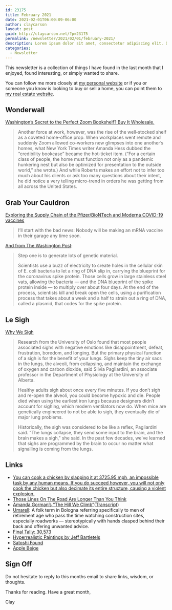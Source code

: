 ```yaml
---
id: 23175
title: February 2021
date: 2021-02-01T06:00:09-06:00
author: claycarson
layout: post
guid: http://claycarson.net/?p=23175
permalink: /newsletter/2021/02/01/february-2021/
description: Lorem ipsum dolor sit amet, consectetur adipiscing elit. Donec ut dapibus leo. Maecenas in lacus fermentum dolor viverra cursus.
categories:
  - Newsletter
---
```

This newsletter is a collection of things I have found in the last month that I enjoyed, found interesting, or simply wanted to share.

You can follow me more closely at <a href="http://claycarson.net" title="Personal Website">my personal website</a> or if you or someone you know is looking to buy or sell a home, you can point them to <a href="http://claycarson.com" title="Business Website ">my real estate website</a>.

<h2>Wonderwall</h2>

<a href="https://www.politico.com/news/magazine/2020/12/26/books-by-the-foot-washington-dc-covid-books-440347">Washington’s Secret to the Perfect Zoom Bookshelf? Buy It Wholesale.</a>

<blockquote>
  Another force at work, however, was the rise of the well-stocked shelf as a coveted home-office prop. When workplaces went remote and suddenly Zoom allowed co-workers new glimpses into one another’s homes, what New York Times writer Amanda Hess dubbed the “credibility bookcase” became the hot-ticket item. (“For a certain class of people, the home must function not only as a pandemic hunkering nest but also be optimized for presentation to the outside world,” she wrote.) And while Roberts makes an effort not to infer too much about his clients or ask too many questions about their intent, he did notice a very telling micro-trend in orders he was getting from all across the United States.
</blockquote>

<h2>Grab Your Cauldron</h2>

<a href="https://blog.jonasneubert.com/2021/01/10/exploring-the-supply-chain-of-the-pfizer-biontech-and-moderna-covid-19-vaccines/">Exploring the Supply Chain of the Pfizer/BioNTech and Moderna COVID-19 vaccines</a>

<blockquote>
  I’ll start with the bad news: Nobody will be making an mRNA vaccine in their garage any time soon.
</blockquote>

<a href="https://www.washingtonpost.com/health/2020/11/17/coronavirus-vaccine-manufacturing/" title="A vial, a vaccine and hopes for slowing a pandemic — how a shot comes to be">And from The Washington Post</a>:

<blockquote>
  Step one is to generate lots of genetic material.
  
  Scientists use a buzz of electricity to create holes in the cellular skin of E. coli bacteria to let a ring of DNA slip in, carrying the blueprint for the coronavirus spike protein. Those cells grow in large stainless steel vats, allowing the bacteria — and the DNA blueprint of the spike protein inside — to multiply over about four days. At the end of the process, scientists kill and break open the cells, using a purification process that takes about a week and a half to strain out a ring of DNA, called a plasmid, that codes for the spike protein.
</blockquote>

<h2>Le Sigh</h2>

<a href="https://www.vice.com/en/article/7k9vyz/why-we-sigh">Why We Sigh</a>

<blockquote>
  Research from the University of Oslo found that most people associated sighs with negative emotions like disappointment, defeat, frustration, boredom, and longing. But the primary physical function of a sigh is for the benefit of your lungs. Sighs keep the tiny air sacs in the lungs, the alveoli, from collapsing, and maintain the exchange of oxygen and carbon dioxide, said Silvia Pagliardini, an associate professor in the Department of Physiology at the University of Alberta.
  
  Healthy adults sigh about once every five minutes. If you don’t sigh and re-open the alveoli, you could become hypoxic and die. People died when using the earliest iron lungs because designers didn’t account for sighing, which modern ventilators now do. When mice are genetically engineered to not be able to sigh, they eventually die of major lung problems.
  
  Historically, the sigh was considered to be like a reflex, Pagliardini said. “The lungs collapse, they send some input to the brain, and the brain makes a sigh," she said. In the past few decades, we've learned that sighs are programmed by the brain to occur no matter what signalling is coming from the lungs.
</blockquote>

<h2>Links</h2>

<ul>
<li><a href="https://twitter.com/ade__n/status/1347395092953313286" title="You can cook a chicken by slapping it at 3725.95 mph, an impossible task by any human means. If you do succeed however, you will not only cook the chicken but also decimate its entire structure, causing a violent explosion.">You can cook a chicken by slapping it at 3725.95 mph, an impossible task by any human means. If you do succeed however, you will not only cook the chicken but also decimate its entire structure, causing a violent explosion.</a></li>
<li><a href="https://news.osu.edu/slow-down----those-lines-on-the-road-are-longer-than-you-think/" title="Those Lines On The Road Are Longer Than You Think">Those Lines On The Road Are Longer Than You Think</a></li>
<li><a href="https://www.nytimes.com/2021/01/19/books/amanda-gorman-inauguration-hill-we-climb.html?referringSource=articleShare" title="Amanda Gorman's The Hill We Climb">Amanda Gorman’s “The Hill We Climb”</a>(<a href="https://www.cnn.com/2021/01/20/politics/amanda-gorman-inaugural-poem-transcript/index.html" title="Transcript">Transcript</a>)</li>
<li><a href="https://en.m.wikipedia.org/wiki/Umarell" title="Umarell">Umarell</a>: A folk term in Bologna referring specifically to men of retirement age who pass the time watching construction sites, especially roadworks — stereotypically with hands clasped behind their back and offering unwanted advice.</li>
<li><a href="https://www.washingtonpost.com/graphics/politics/trump-claims-database/">Final Tally: 30,573</a></li>
<li><a href="https://www.jeffbartels.com/paintings">Hyperrealistic Paintings by Jeff Bartletels</a></li>
<li><a href="https://www.argn.com/2020/12/satoshi-found-perplex-city-got-a-little-less-perplexing/">Satoshi Found</a></li>
<li><a href="https://bzotto.medium.com/what-color-was-apple-beige-acd14bca0c1a">Apple Beige</a></li>
</ul>

<h2>Sign Off</h2>

Do not hesitate to reply to this months email to share links, wisdom, or thoughts.

Thanks for reading. Have a great month,

Clay